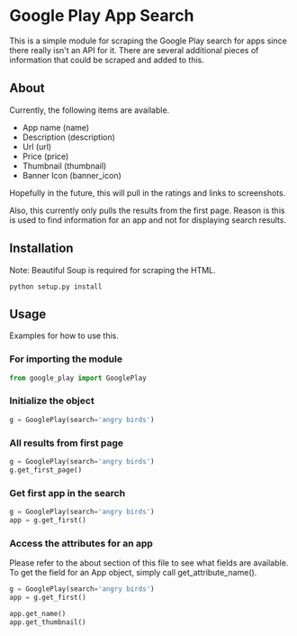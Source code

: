 # Google Play App Search

This is a simple module for scraping the Google Play search
for apps since there really isn't an API for it. There are 
several additional pieces of information that could be scraped
and added to this. 

## About

Currently, the following items are available.

* App name (name)
* Description (description)
* Url (url)
* Price (price)
* Thumbnail (thumbnail)
* Banner Icon (banner_icon)

Hopefully in the future, this will pull in the ratings and
links to screenshots.

Also, this currently only pulls the results from the first
page. Reason is this is used to find information for an app
and not for displaying search results. 

## Installation

Note: Beautiful Soup is required for scraping the HTML.

```
python setup.py install
```

## Usage

Examples for how to use this.


### For importing the module

```python
from google_play import GooglePlay
```

### Initialize the object

```python
g = GooglePlay(search='angry birds')
```

### All results from first page

```python
g = GooglePlay(search='angry birds')
g.get_first_page()
```

### Get first app in the search

```python
g = GooglePlay(search='angry birds')
app = g.get_first()
```

### Access the attributes for an app

Please refer to the about section of this file to
see what fields are available. To get the field for
an App object, simply call get_attribute_name().

```python
g = GooglePlay(search='angry birds')
app = g.get_first()

app.get_name()
app.get_thumbnail()
```
